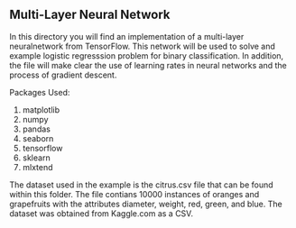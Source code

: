 ## Multi-Layer Neural Network

In this directory you will find an implementation of a multi-layer neuralnetwork from TensorFlow. This network will be used to solve and example logistic regresssion problem for binary classification. In addition, the file will make clear the use of learning rates in neural networks and the process of gradient descent. 

Packages Used:
1. matplotlib
2. numpy
3. pandas
4. seaborn
5. tensorflow
6. sklearn
7. mlxtend

The dataset used in the example is the citrus.csv file that can be found within this folder. The file contians 10000 instances of oranges and grapefruits with the attributes diameter, weight, red, green, and blue. The dataset was obtained from Kaggle.com as a CSV.

